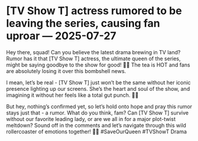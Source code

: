 # [TV Show T] actress rumored to be leaving the series, causing fan uproar — 2025-07-27

Hey there, squad! Can you believe the latest drama brewing in TV land? Rumor has it that [TV Show T] actress, the ultimate queen of the series, might be saying goodbye to the show for good! 🚨👑 The tea is HOT and fans are absolutely losing it over this bombshell news.

I mean, let’s be real - [TV Show T] just won’t be the same without her iconic presence lighting up our screens. She’s the heart and soul of the show, and imagining it without her feels like a total gut punch. 🤯😭

But hey, nothing’s confirmed yet, so let’s hold onto hope and pray this rumor stays just that - a rumor. What do you think, fam? Can [TV Show T] survive without our favorite leading lady, or are we all in for a major plot-twist meltdown? Sound off in the comments and let’s navigate through this wild rollercoaster of emotions together! 🎢✨ #SaveOurQueen #TVShowT Drama